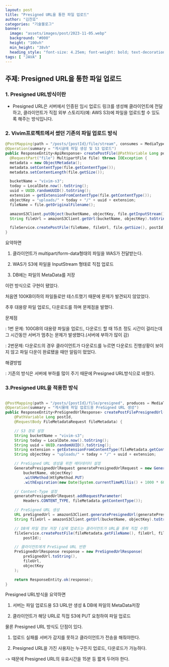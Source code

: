 ```yaml
---
layout: post
title: "Presigned URL을 통한 파일 업로드"
author: "김찬호"
categories: "기술블로그"
banner:
  image: "assets/images/post/2023-11-05.webp"
  background: "#000"
  height: "100vh"
  min_height: "38vh"
  heading_style: "font-size: 4.25em; font-weight: bold; text-decoration: underline"
tags: [ "JAVA" ]
---
```


## 주제: Presigned URL을 통한 파일 업로드

### 1. Presigned URL방식이란
- Presigned URL은 서버에서 인증된 임시 업로드 링크를 생성해 클라이언트에 전달하고, 클라이언트가 직접 외부 스토리지(예: AWS S3)에 파일을 업로드할 수 있도록 해주는 방식입니다.

### 2. Vivim프로젝트에서 썼던 기존의 파일 업로드 방식

```java
@PostMapping(path = "/posts/{postId}/file/stream", consumes = MediaType.MULTIPART_FORM_DATA_VALUE, produces = MediaType.APPLICATION_JSON_VALUE)
@Operation(summary = "게시글에 파일 생성 및 S3 업로드")
public ResponseEntity<ApiResponse> createPostFile(@PathVariable Long postId,
  @RequestPart("file") MultipartFile file) throws IOException {
  metadata = new ObjectMetadata();
  metadata.setContentType(file.getContentType());
  metadata.setContentLength(file.getSize());

  bucketName = "vivim-s3";
  today = LocalDate.now().toString();
  uuid = UUID.randomUUID().toString();
  extension = getExtensionFromContentType(file.getContentType());
  objectKey = "uploads/" + today + "/" + uuid + extension;
  fileName = file.getOriginalFilename();

  amazonS3Client.putObject(bucketName, objectKey, file.getInputStream(), metadata);
  String fileUrl = amazonS3Client.getUrl(bucketName, objectKey).toString();

  fileService.createPostFile(fileName, fileUrl, file.getSize(), postId);
}
```

요약하면

1. 클라이언트가 multipart/form-data형태의 파일을 WAS가 전달받는다.

2. WAS가 S3에 파일을 InputStream 형태로 직접 업로드

3. DB에는 파일의 MetaData를 저장

이런 방식으로 구현이 됐었다.

처음엔 100KB이하의 파일들로만 테스트했기 때문에 문제가 발견되지 않았었다.

추후 대용량 파일 업로드, 다운로드를 하며 문제점을 발했다.

문제점

: 1번 문제: 100GB의 대용량 파일을 업로드, 다운로드 할 때 15초 정도 시간이 걸리는데 그 시간동안 서버가 멈추는 문제가 발생했다.(서버에 부하가 많이 감)

: 2번문제: 다운로드의 경우 클라이언트가 다운로드를 누르면 다운로드 진행상황이 보이지 않고 파일 다운이 완료됐을 때만 알림이 떴었다.



해결방법

: 기존의 방식은 서버에 부하를 많이 주기 때문에 Presigned URL방식으로 바꿨다.

### 3.Presigned URL을 적용한 방식

```java

@PostMapping(path = "/posts/{postId}/file/presigned", produces = MediaType.APPLICATION_JSON_VALUE)
@Operation(summary = "게시물에 파일 업로드용 PreSigned URL 생성")
public ResponseEntity<PreSignedUrlResponse> createPostFilePresignedUrl(
    @PathVariable Long postId,
    @RequestBody FileMetadataRequest fileMetadata) {

    // S3 경로 설정
    String bucketName = "vivim-s3";
    String today = LocalDate.now().toString();
    String uuid = UUID.randomUUID().toString();
    String extension = getExtensionFromContentType(fileMetadata.getContentType());
    String objectKey = "uploads/" + today + "/" + uuid + extension;

    // PreSigned URL 생성을 위한 메타데이터 설정
    GeneratePresignedUrlRequest generatePresignedUrlRequest = new GeneratePresignedUrlRequest(
        bucketName, objectKey)
        .withMethod(HttpMethod.PUT)
        .withExpiration(new Date(System.currentTimeMillis() + 1000 * 60 * 15)); // 15분 유효

    // Content-Type 설정
    generatePresignedUrlRequest.addRequestParameter(
        Headers.CONTENT_TYPE, fileMetadata.getContentType());

    // PreSigned URL 생성
    URL preSignedUrl = amazonS3Client.generatePresignedUrl(generatePresignedUrlRequest);
    String fileUrl = amazonS3Client.getUrl(bucketName, objectKey).toString();

    // DB에 파일 정보 저장 (실제 업로드는 클라이언트가 URL을 통해 직접 수행)
    fileService.createPostFile(fileMetadata.getFileName(), fileUrl, fileMetadata.getFileSize(),
        postId);

    // 클라이언트에게 PreSigned URL 반환
    PreSignedUrlResponse response = new PreSignedUrlResponse(
        preSignedUrl.toString(),
        fileUrl,
        objectKey
    );

    return ResponseEntity.ok(response);
}
```

Presigned URL방식을 요약하면

1. 서버는 파일 업로드용 S3 URL만 생성 & DB에 파일의 MetaData저장

2. 클라이언트가 해당 URL로 직접 S3에 PUT 요청하여 파일 업로드


물론 Presigned URL 방식도 단점이 있다.

1. 업로드 실패를 서버가 감지를 못하고 클라이언트가 전송을 해줘야한다.

2. Presigned URL을 가진 사용자는 누구든지 업로드, 다운로드가 가능하다.

-> 때문에 Presigned URL의 유효시간을 15분 등 짧게 두어야 한다.
